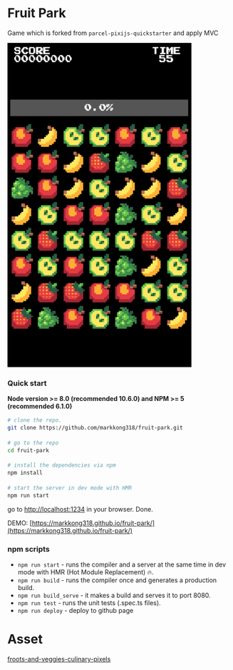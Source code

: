 # Fruit Park

Game which is forked from `parcel-pixijs-quickstarter` and apply MVC

![img.png](img.png)

### Quick start
**Node version >= 8.0 (recommended 10.6.0) and NPM >= 5 (recommended 6.1.0)**

```bash
# clone the repo.
git clone https://github.com/markkong318/fruit-park.git

# go to the repo
cd fruit-park

# install the dependencies via npm
npm install

# start the server in dev mode with HMR
npm run start
```
go to [http://localhost:1234](http://localhost:1234) in your browser. Done.

DEMO: [https://markkong318.github.io/fruit-park/](https://markkong318.github.io/fruit-park/)

### npm scripts

* `npm run start` - runs the compiler and a server at the same time in dev mode with HMR (Hot Module Replacement) 🔥.
* `npm run build` - runs the compiler once and generates a production build.
* `npm run build_serve` - it makes a build and serves it to port 8080.
* `npm run test` - runs the unit tests (.spec.ts files).
* `npm run deploy` - deploy to github page

# Asset
[froots-and-veggies-culinary-pixels](https://zrghr.itch.io/froots-and-veggies-culinary-pixels)
